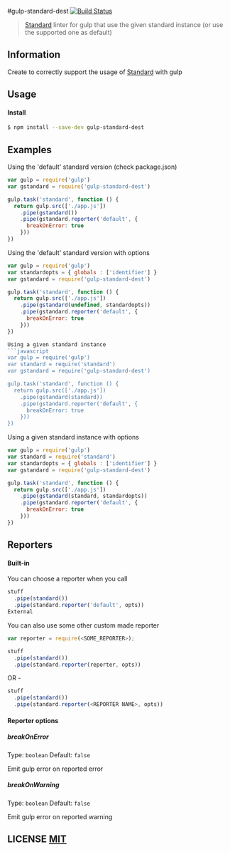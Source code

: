 #gulp-standard-dest
[![Build Status](https://travis-ci.org/ggarciao/gulp-standard-dest.svg?branch=master)](https://travis-ci.org/ggarciao/gulp-standard-dest)

> [Standard](https://github.com/feross/standard/) linter for gulp that use the given standard instance (or use the supported one as default)

## Information
Create to correctly support the usage of [Standard](https://github.com/feross/standard/) with gulp

## Usage

#### Install

```sh
$ npm install --save-dev gulp-standard-dest
```

## Examples

Using the 'default' standard version (check package.json)
```javascript
var gulp = require('gulp')
var gstandard = require('gulp-standard-dest')

gulp.task('standard', function () {
  return gulp.src(['./app.js'])
    .pipe(gstandard())
    .pipe(gstandard.reporter('default', {
      breakOnError: true
    }))
})
```

Using the 'default' standard version with options
```javascript
var gulp = require('gulp')
var standardopts = { globals : ['identifier'] }
var gstandard = require('gulp-standard-dest')

gulp.task('standard', function () {
  return gulp.src(['./app.js'])
    .pipe(gstandard(undefined, standardopts))
    .pipe(gstandard.reporter('default', {
      breakOnError: true
    }))
})

Using a given standard instance
```javascript
var gulp = require('gulp')
var standard = require('standard')
var gstandard = require('gulp-standard-dest')

gulp.task('standard', function () {
  return gulp.src(['./app.js'])
    .pipe(gstandard(standard))
    .pipe(gstandard.reporter('default', {
      breakOnError: true
    }))
})
```
Using a given standard instance with options
```javascript
var gulp = require('gulp')
var standard = require('standard')
var standardopts = { globals : ['identifier'] }
var gstandard = require('gulp-standard-dest')

gulp.task('standard', function () {
  return gulp.src(['./app.js'])
    .pipe(gstandard(standard, standardopts))
    .pipe(gstandard.reporter('default', {
      breakOnError: true
    }))
})
```


## Reporters

#### Built-in

You can choose a reporter when you call
````javascript
stuff
  .pipe(standard())
  .pipe(standard.reporter('default', opts))
External
````

You can also use some other custom made reporter
````javascript
var reporter = require(<SOME_REPORTER>);

stuff
  .pipe(standard())
  .pipe(standard.reporter(reporter, opts))
````
OR - 
````javascript
stuff
  .pipe(standard())
  .pipe(standard.reporter(<REPORTER NAME>, opts))
````
#### Reporter options

##### breakOnError

Type: `boolean`
Default: `false`

Emit gulp error on reported error

##### breakOnWarning

Type: `boolean`
Default: `false`

Emit gulp error on reported warning


## LICENSE [MIT](LICENSE)
